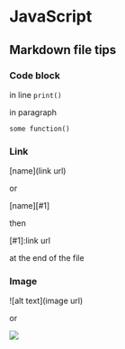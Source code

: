 # JavaScript
## Markdown file tips
### Code block
in line `print()`

in paragraph 
```
some function()

```
### Link

[name](link url)

or 

[name][#1]

then

[#1]:link url 

at the end of the file

### Image

![alt text](image url)

or 

<img src="image url" style="?">
